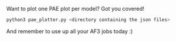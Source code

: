 Want to plot one PAE plot per model? Got you covered!

```bash
python3 pae_plotter.py <directory containing the json files>
```

And remember to use up all your AF3 jobs today :) 
